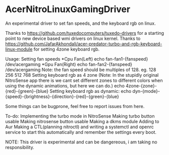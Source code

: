 # AcerNitroLinuxGamingDriver
An experimental driver to set fan speeds, and the keyboard rgb on linux.

Thanks to https://github.com/tuxedocomputers/tuxedo-drivers for a starting point to new device based wmi drivers on linux kernel.
Thanks to https://github.com/JafarAkhondali/acer-predator-turbo-and-rgb-keyboard-linux-module for setting 4zone keyboard rgb.

Usage:
Setting fan speeds
  *Cpu Fan(Left) echo fan-fan1-{fanspeed} /dev/acergaming
  *Gpu Fan(Right) echo fan-fan2-{fanspeed} /dev/acergaming
  Note: the fan speed should be multiples of 128. eg. 128 256 512 768
Setting keyboard rgb as 4 zone (Note: In the stupidly original NitroSense app there is we cant set different zones to different colors when using the dynamic animations, but here we can do.)
  echo 4zone-{zone}-{red}-{green}-{blue}
Setting keyboard rgb as dynamic:
  echo dyn-{mode}-{speed}-{brightness}-{direction}-{red}-{green}-{blue}

Some things can be bugprone, feel free to report issues from here.

To-do: Implementing the turbo mode in NitroSense
      Making turbo button usable 
      Making nitrosense button usable 
      Making a dkms module 
      Adding to Aur 
      Making a CTL(planning nitroctl) and writing a systemctl and openrc service to start this automatically and remember the settings every boot. 

NOTE: This driver is experimental and can be dangereous, i am taking no responsibility.
  
